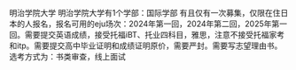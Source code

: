 明治学院大学
明治学院大学有1个学部：国际学部
有且仅有一次募集，仅限在住日本的人报名，报名可用的eju场次：2024年第一回，2024年第二回，2025年第一回。需要提交英语成绩，接受托福iBT、托业四科目，雅思，注意不接受托福家考和itp。需要提交高中毕业证明和成绩证明原价，需要严封。需要写志望理由书。
选考方式为：书类审查，线上面试